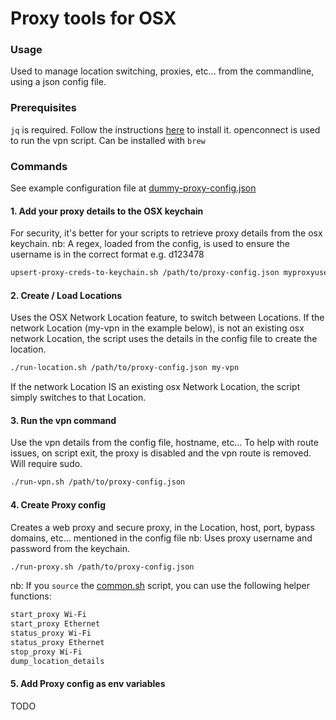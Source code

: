 # Proxy tools for OSX

### Usage
Used to manage location switching, proxies, etc... from the commandline, using a json config file.

### Prerequisites
`jq` is required. Follow the instructions [here](https://github.com/stedolan/jq) to install it.
openconnect is used to run the vpn script. Can be installed with `brew`

### Commands
See example configuration file at [dummy-proxy-config.json](dummy-proxy-config.json)

#### 1. Add your proxy details to the OSX keychain
For security, it's better for your scripts to retrieve proxy details from the osx keychain.
nb: A regex, loaded from the config, is used to ensure the username is in the correct format e.g. d123478
```bash
upsert-proxy-creds-to-keychain.sh /path/to/proxy-config.json myproxyusername
```

#### 2. Create / Load Locations
Uses the OSX Network Location feature, to switch between Locations.
If the network Location (my-vpn in the example below), is not an existing osx network Location, the script uses the details in the config file to create the location.
```bash
./run-location.sh /path/to/proxy-config.json my-vpn 
```
If the network Location IS an existing osx Network Location, the script simply switches to that Location.

#### 3. Run the vpn command
Use the vpn details from the config file, hostname, etc...
To help with route issues, on script exit, the proxy is disabled and the vpn route is removed. Will require sudo.

```bash
./run-vpn.sh /path/to/proxy-config.json
```

#### 4. Create Proxy config
Creates a web proxy and secure proxy, in the Location, host, port, bypass domains, etc... mentioned in the config file
nb: Uses proxy username and password from the keychain.

```bash
./run-proxy.sh /path/to/proxy-config.json
```
nb: If you `source` the [common.sh](common.sh) script, you can use the following helper functions:

```bash
start_proxy Wi-Fi
start_proxy Ethernet
status_proxy Wi-Fi
status_proxy Ethernet
stop_proxy Wi-Fi
dump_location_details
```

#### 5. Add Proxy config as env variables
TODO
